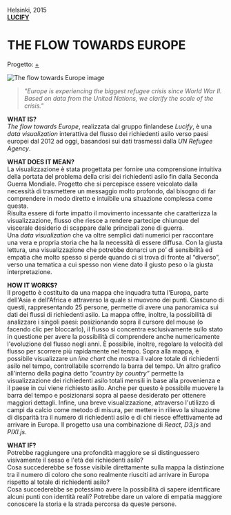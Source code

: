 Helsinki, 2015  
[**LUCIFY**](https://www.lucify.com/)
# THE FLOW TOWARDS EUROPE   
Progetto: [+](https://www.lucify.com/the-flow-towards-europe/)  

![The flow towards Europe image](https://www.digitalic.it/wp-content/uploads/2016/03/Lucify.png)  

> _"Europe is experiencing the biggest refugee crisis since World War II.  
Based on data from the United Nations, we clarify the scale of the crisis."_ 
  
  
**WHAT IS?**  
_The flow towards Europe_, realizzata dal gruppo finlandese _Lucify_, è una _data visualization_ interattiva del flusso dei richiedenti asilo verso paesi europei dal 2012 ad oggi, basandosi sui dati trasmessi dalla _UN Refugee Agency_.

**WHAT DOES IT MEAN?**  
La visualizzazione è stata progettata per fornire una comprensione intuitiva della portata del problema della crisi dei richiedenti asilo fin dalla Seconda Guerra Mondiale. Progetto che si percepisce essere veicolato dalla necessità di trasmettere un messaggio molto profondo, dal bisogno di far comprendere in modo diretto e intuibile una situazione complessa come questa.  
Risulta essere di forte impatto il movimento incessante che caratterizza la visualizzazione, flusso che riesce a rendere partecipe chiunque del viscerale desiderio di scappare dalle principali zone di guerra.  
Una _data visualization_ che va oltre semplici dati numerici per raccontare una vera e propria storia che ha la necessità di essere diffusa. Con la giusta lettura, una visualizzazione che potrebbe donarci un po’ di sensibilità ed empatia che molto spesso si perde quando ci si trova di fronte al “diverso”, verso una tematica a cui spesso non viene dato il giusto peso o la giusta interpretazione.


**HOW IT WORKS?**  
Il progetto è costituito da una mappa che inquadra tutta l'Europa, parte dell'Asia e dell'Africa e attraverso la quale si muovono dei punti. Ciascuno di questi, rappresentando 25 persone, permette di avere una panoramica sui dati dei flussi di richiedenti asilo. La mappa offre, inoltre, la possibilità di analizzare i singoli paesi: posizionando sopra il cursore del mouse (o facendo clic per bloccarlo), il flusso si concentra esclusivamente sullo stato in questione per avere la possibilità di comprendere anche numericamente l'evoluzione del flusso negli anni. È possibile, inoltre, regolare la velocità del flusso per scorrere più rapidamente nel tempo. Sopra alla mappa, è possibile visualizzare un _line chart_ che mostra il valore totale di richiedenti asilo nel tempo, controllabile scorrendo la barra del tempo. Un altro grafico all'interno della pagina detto _“country by country”_ permette la visualizzazione dei richiedenti asilo totali mensili in base alla provenienza e il paese in cui viene richiesto asilo. Anche per questo è possibile muovere la barra del tempo e posizionarsi sopra al paese desiderato per ottenere maggiori dettagli. Infine, una breve visualizzazione, attraverso l'utilizzo di campi da calcio come metodo di misura, per mettere in rilievo la situazione di disparità tra il numero di richiedenti asilo e di chi riesce effettivamente ad arrivare in Europa. Il progetto usa una combinazione di _React_, _D3.js_ and _PIXI.js_.


**WHAT IF?**  
Potrebbe raggiungere una profondità maggiore se si distinguessero visivamente il sesso e l'età dei richiedenti asilo?  
Cosa succederebbe se fosse visibile direttamente sulla mappa la distinzione tra il numero di coloro che sono realmente riusciti ad arrivare in Europa rispetto al totale di richiedenti asilo?  
Cosa succederebbe se potessimo avere la possibilità di sapere identificare alcuni punti con identità reali? Potrebbe dare un valore di empatia maggiore conoscere la storia e la strada percorsa da queste persone.
